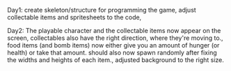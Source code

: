 Day1: 
create skeleton/structure for programming the game,	
adjust collectable items and spritesheets to the code,

Day2:
The playable character and the collectable items now appear on the screen, collectables also have the right direction, where they're moving to.,
food items (and bomb items) now either give you an amount of hunger (or health) or take that amount. should also now spawn randomly after fixing the widths and heights of each item.,
adjusted background to the right size.
